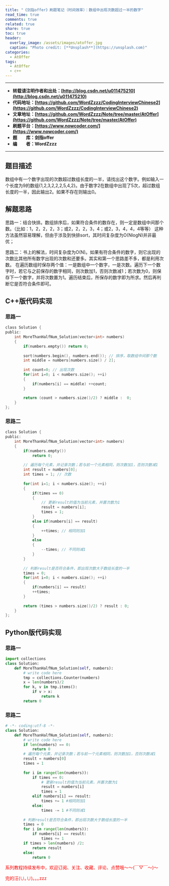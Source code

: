 ```yaml
---
title: "《剑指offer》刷题笔记（时间效率）：数组中出现次数超过一半的数字"
read_time: true
comments: true
related: true
share: true
toc: true
header:
  overlay_image: /assets/images/atoffer.jpg
  caption: "Photo credit: [**Unsplash**](https://unsplash.com)"
categories:
  - AtOffer
tags:
  - AtOffer
  - c++
---
```


----------

- **转载请注明作者和出处：[http://blog.csdn.net/u011475210](http://blog.csdn.net/u011475210)**
- **代码地址：[https://github.com/WordZzzz/CodingInterviewChinese2](https://github.com/WordZzzz/CodingInterviewChinese2)**
- **文章地址：[https://github.com/WordZzzz/Note/tree/master/AtOffer](https://github.com/WordZzzz/Note/tree/master/AtOffer)**
- **刷题平台：[https://www.nowcoder.com/](https://www.nowcoder.com/)**
- **题&emsp;&emsp;库：剑指offer**
- **编&emsp;&emsp;者：WordZzzz**

----------

## 题目描述

数组中有一个数字出现的次数超过数组长度的一半，请找出这个数字。例如输入一个长度为9的数组{1,2,3,2,2,2,5,4,2}。由于数字2在数组中出现了5次，超过数组长度的一半，因此输出2。如果不存在则输出0。

## 解题思路

思路一：结合快排。数组排序后，如果符合条件的数存在，则一定是数组中间那个数。（比如：1，2，2，2，3；或2，2，2，3，4；或2，3，4，4，4等等）
这种方法虽然容易理解，但由于涉及到快排sort，其时间复杂度为O(NlogN)并非最优；

思路二：书上的解法，时间复杂度为O(N)。如果有符合条件的数字，则它出现的次数比其他所有数字出现的次数和还要多。其实和第一个思路差不多，都是利用次数。
在遍历数组时保存两个值：一是数组中一个数字，一是次数。遍历下一个数字时，若它与之前保存的数字相同，则次数加1，否则次数减1；若次数为0，则保存下一个数字，并将次数置为1。遍历结束后，所保存的数字即为所求。然后再判断它是否符合条件即可。


## C++版代码实现

### 思路一

```c
class Solution {
public:
    int MoreThanHalfNum_Solution(vector<int> numbers)
    {
        if(numbers.empty()) return 0;
         
        sort(numbers.begin(), numbers.end()); // 排序，取数组中间那个数
        int middle = numbers[numbers.size() / 2];
         
        int count=0; // 出现次数
        for(int i=0; i < numbers.size(); ++i)
        {
            if(numbers[i] == middle) ++count;
        }
         
        return (count > numbers.size()/2) ? middle :  0;
    }
};
```

### 思路二

```c
class Solution {
public:
    int MoreThanHalfNum_Solution(vector<int> numbers)
    {
        if(numbers.empty()) 
            return 0;
         
        // 遍历每个元素，并记录次数；若与前一个元素相同，则次数加1，否则次数减1
        int result = numbers[0];
        int times = 1; // 次数
         
        for(int i=1; i < numbers.size(); ++i)
        {
            if(times == 0)
            {
                // 更新result的值为当前元素，并置次数为1
                result = numbers[i];
                times = 1;
            }
            else if(numbers[i] == result)
            {
                ++times; // 相同则加1
            }
            else
            {
                --times; // 不同则减1               
            }
        }
         
        // 判断result是否符合条件，即出现次数大于数组长度的一半
        times = 0;
        for(int i=0; i < numbers.size(); ++i)
        {
            if(numbers[i] == result) 
            ++times;
        }
         
        return (times > numbers.size()/2) ? result : 0;
    }
};
```

## Python版代码实现

### 思路一

```python
import collections
class Solution:
    def MoreThanHalfNum_Solution(self, numbers):
        # write code here
        tmp = collections.Counter(numbers)
        x = len(numbers)/2
        for k, v in tmp.items():
            if v > x:
                return k
        return 0
```

### 思路二

```python
# -*- coding:utf-8 -*-
class Solution:
    def MoreThanHalfNum_Solution(self, numbers):
        # write code here
        if len(numbers) == 0:
            return 0
        # 遍历每个元素，并记录次数；若与前一个元素相同，则次数加1，否则次数减1
        result = numbers[0]
        times = 1
        
        for i in range(len(numbers)):
            if times == 0:
                # 更新result的值为当前元素，并置次数为1
                result = numbers[i]
                times = 1
            elif numbers[i] == result:
                times += 1 #相同则加1
            else:
                times -= 1 #不同则减1 
        
        # 判断result是否符合条件，即出现次数大于数组长度的一半
        times = 0
        for i in range(len(numbers)):
            if numbers[i] == result:
                times += 1
        if times > len(numbers) /2:
            return result
        else:
            return 0
```

<span style="color: red">系列教程持续发布中，欢迎订阅、关注、收藏、评论、点赞哦～～(￣▽￣～)～</span>

<span style="color: red">完的汪(∪｡∪)｡｡｡zzz</span>